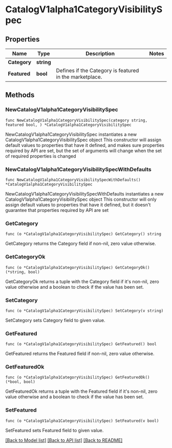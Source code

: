 # CatalogV1alpha1CategoryVisibilitySpec

## Properties

Name | Type | Description | Notes
------------ | ------------- | ------------- | -------------
**Category** | **string** |  | 
**Featured** | **bool** | Defines if the Category is featured in the marketplace. | 

## Methods

### NewCatalogV1alpha1CategoryVisibilitySpec

`func NewCatalogV1alpha1CategoryVisibilitySpec(category string, featured bool, ) *CatalogV1alpha1CategoryVisibilitySpec`

NewCatalogV1alpha1CategoryVisibilitySpec instantiates a new CatalogV1alpha1CategoryVisibilitySpec object
This constructor will assign default values to properties that have it defined,
and makes sure properties required by API are set, but the set of arguments
will change when the set of required properties is changed

### NewCatalogV1alpha1CategoryVisibilitySpecWithDefaults

`func NewCatalogV1alpha1CategoryVisibilitySpecWithDefaults() *CatalogV1alpha1CategoryVisibilitySpec`

NewCatalogV1alpha1CategoryVisibilitySpecWithDefaults instantiates a new CatalogV1alpha1CategoryVisibilitySpec object
This constructor will only assign default values to properties that have it defined,
but it doesn't guarantee that properties required by API are set

### GetCategory

`func (o *CatalogV1alpha1CategoryVisibilitySpec) GetCategory() string`

GetCategory returns the Category field if non-nil, zero value otherwise.

### GetCategoryOk

`func (o *CatalogV1alpha1CategoryVisibilitySpec) GetCategoryOk() (*string, bool)`

GetCategoryOk returns a tuple with the Category field if it's non-nil, zero value otherwise
and a boolean to check if the value has been set.

### SetCategory

`func (o *CatalogV1alpha1CategoryVisibilitySpec) SetCategory(v string)`

SetCategory sets Category field to given value.


### GetFeatured

`func (o *CatalogV1alpha1CategoryVisibilitySpec) GetFeatured() bool`

GetFeatured returns the Featured field if non-nil, zero value otherwise.

### GetFeaturedOk

`func (o *CatalogV1alpha1CategoryVisibilitySpec) GetFeaturedOk() (*bool, bool)`

GetFeaturedOk returns a tuple with the Featured field if it's non-nil, zero value otherwise
and a boolean to check if the value has been set.

### SetFeatured

`func (o *CatalogV1alpha1CategoryVisibilitySpec) SetFeatured(v bool)`

SetFeatured sets Featured field to given value.



[[Back to Model list]](../README.md#documentation-for-models) [[Back to API list]](../README.md#documentation-for-api-endpoints) [[Back to README]](../README.md)


